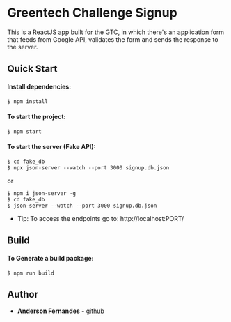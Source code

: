 # Greentech Challenge Signup

This is a ReactJS app built for the GTC, in which there's an application form that feeds from Google API, validates the form and sends the response to the server.


## Quick Start


#### Install dependencies:
 
```
$ npm install
```

####  To start the project:

```
$ npm start
```

####  To start the server (Fake API):


```
$ cd fake_db
$ npx json-server --watch --port 3000 signup.db.json
```
or
```
$ npm i json-server -g
$ cd fake_db
$ json-server --watch --port 3000 signup.db.json
```

* Tip: To access the endpoints go to: http://localhost:PORT/


## Build


#### To Generate a build package:

  
```
$ npm run build
```


## Author
  

*  **Anderson Fernandes** - [github](https://github.com/AndersonFeernandes)
